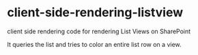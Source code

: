 # client-side-rendering-listview
client side rendering code for rendering List Views on SharePoint

It queries the list and tries to color an entire list row on a view.

